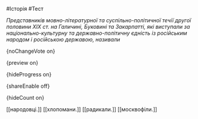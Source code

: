 #Історія #Тест

*Представників мовно-літературної та суспільно-політичної течії другої половини ХІХ ст. на  Галичині, Буковині та Закарпатті, які виступали за національно-культурну та державно-політичну єдність із російським народом і російською державою, називали*

{noChangeVote on}

{preview on}

{hideProgress on}

{shareEnable off}

{hideCount on}

[[народовці.]]
[[хлопомани.]]
[[радикали.]]
[[москвофіли.]]

